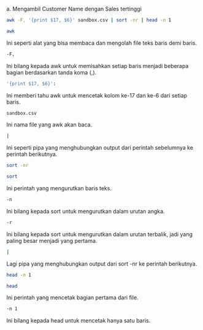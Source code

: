 a. Mengambil Customer Name dengan Sales tertinggi
```bash 
awk -F, '{print $17, $6}' sandbox.csv | sort -nr | head -n 1
```
```bash
awk
```
Ini seperti alat yang bisa membaca dan mengolah file teks baris demi baris.
```bash
-F,
```
Ini bilang kepada awk untuk memisahkan setiap baris menjadi beberapa bagian berdasarkan tanda koma (,).
```bash
'{print $17, $6}': 
```
Ini memberi tahu awk untuk mencetak kolom ke-17 dan ke-6 dari setiap baris.
```bash
sandbox.csv
```
Ini nama file yang awk akan baca.
```bash
|
```
Ini seperti pipa yang menghubungkan output dari perintah sebelumnya ke perintah berikutnya.
```bash
sort -nr
```
```bash
sort
```
Ini perintah yang mengurutkan baris teks.
```bash
-n
```
Ini bilang kepada sort untuk mengurutkan dalam urutan angka.
```bash
-r
```
Ini bilang kepada sort untuk mengurutkan dalam urutan terbalik, jadi yang paling besar menjadi yang pertama.
```bash
|
``` 
Lagi pipa yang menghubungkan output dari sort -nr ke perintah berikutnya.
```bash
head -n 1
```
```bash
head
``` 
Ini perintah yang mencetak bagian pertama dari file.
```bash
-n 1
```
Ini bilang kepada head untuk mencetak hanya satu baris.